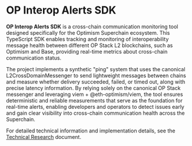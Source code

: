 # OP Interop Alerts SDK

**OP Interop Alerts SDK** is a cross-chain communication monitoring tool designed specifically for the Optimism Superchain ecosystem. This TypeScript SDK enables tracking and monitoring of interoperability message health between different OP Stack L2 blockchains, such as Optimism and Base, providing real-time metrics about cross-chain communication status.

The project implements a synthetic "ping" system that uses the canonical L2CrossDomainMessenger to send lightweight messages between chains and measure whether delivery succeeded, failed, or timed out, along with precise latency information. By relying solely on the canonical OP Stack messenger and leveraging viem + @eth-optimism/viem, the tool ensures deterministic and reliable measurements that serve as the foundation for real-time alerts, enabling developers and operators to detect issues early and gain clear visibility into cross-chain communication health across the Superchain.

For detailed technical information and implementation details, see the [Technical Research](./technical-research.md) document.
